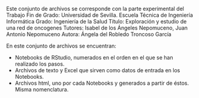 Este conjunto de archivos se corresponde con la parte experimental del Trabajo Fin de Grado:
Universidad de Sevilla. Escuela Técnica de Ingeniería Informática
Grado: Ingeniería de la Salud
Título: Exploración y estudio de una red de oncogenes
Tutores: Isabel de los Ángeles Nepomuceno, Juan Antonio Nepomuceno
Autora: Ángela del Robledo Troncoso García

En este conjunto de archivos se encuentran:
- Notebooks de RStudio, numerados en el orden en el que se han realizado los pasos.
- Archivos de texto y Excel que sirven como datos de entrada en los Notebooks.
- Archivos html, uno por cada Notebooks y generados a partir de éstos. Misma nomenclatura. 